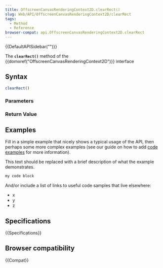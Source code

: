 ```yaml
---
title: OffscreenCanvasRenderingContext2D.clearRect()
slug: Web/API/OffscreenCanvasRenderingContext2D/clearRect
tags:
  - Method
  - Reference
browser-compat: api.OffscreenCanvasRenderingContext2D.clearRect
---
```

{{DefaultAPISidebar("")}}

The **`clearRect()`** method of the {{domxref("OffscreenCanvasRenderingContext2D")}} interface 

## Syntax

```js
clearRect()
```

### Parameters



### Return Value



## Examples

Fill in a simple example that nicely shows a typical usage of the API, then perhaps some more complex examples (see our guide on how to add [code examples](/en-US/docs/MDN/Contribute/Structures/Code_examples) for more information).

This text should be replaced with a brief description of what the example demonstrates.

```js
my code block
```

And/or include a list of links to useful code samples that live elsewhere:

*   x
*   y
*   z

## Specifications

{{Specifications}}

## Browser compatibility

{{Compat}}

